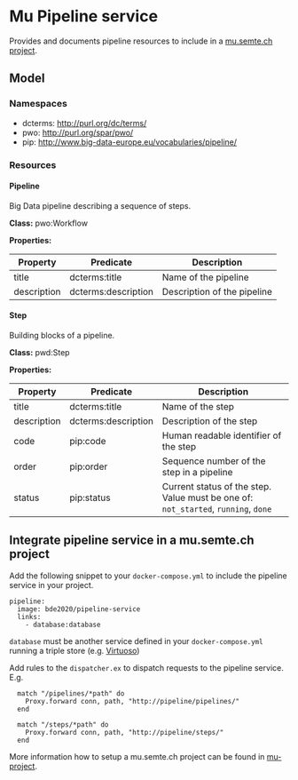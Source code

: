 # Mu Pipeline service

Provides and documents pipeline resources to include in a [mu.semte.ch project](https://mu.semte.ch/).

## Model

### Namespaces
- dcterms: http://purl.org/dc/terms/
- pwo: http://purl.org/spar/pwo/
- pip: http://www.big-data-europe.eu/vocabularies/pipeline/

### Resources
#### Pipeline
Big Data pipeline describing a sequence of steps.

**Class:** pwo:Workflow

**Properties:**

Property | Predicate | Description
--- | --- | ---
title | dcterms:title | Name of the pipeline
description | dcterms:description | Description of the pipeline

#### Step
Building blocks of a pipeline.

**Class:** pwd:Step

**Properties:**

Property | Predicate | Description
--- | --- | ---
title | dcterms:title | Name of the step
description | dcterms:description | Description of the step
code | pip:code | Human readable identifier of the step
order | pip:order | Sequence number of the step in a pipeline
status | pip:status | Current status of the step. Value must be one of: `not_started`, `running`, `done`

## Integrate pipeline service in a mu.semte.ch project
Add the following snippet to your `docker-compose.yml` to include the pipeline service in your project.

```
pipeline:
  image: bde2020/pipeline-service
  links:
    - database:database
```

`database` must be another service defined in your `docker-compose.yml` running a triple store (e.g. [Virtuoso](https://hub.docker.com/r/tenforce/virtuoso/))


Add rules to the `dispatcher.ex` to dispatch requests to the pipeline service. E.g. 

```
  match "/pipelines/*path" do
    Proxy.forward conn, path, "http://pipeline/pipelines/"
  end

  match "/steps/*path" do
    Proxy.forward conn, path, "http://pipeline/steps/"
  end
```

More information how to setup a mu.semte.ch project can be found in [mu-project](https://github.com/mu-semtech/mu-project).
